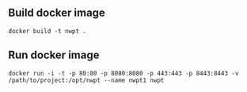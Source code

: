 Build docker image
------------------

    docker build -t nwpt .

Run docker image
----------------

    docker run -i -t -p 80:80 -p 8080:8080 -p 443:443 -p 8443:8443 -v /path/to/project:/opt/nwpt --name nwpt1 nwpt